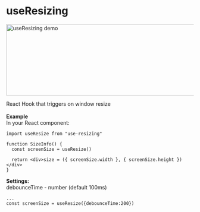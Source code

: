 <h1>useResizing</h1>

<img src="http://api.halo-lab.com/wp-content/uploads/useResizing-narrow.gif" alt="useResizing demo" height="192" width="600">


React Hook that triggers on window resize
<br/>
<br/>
<b>Example</b>
<br/>
In your React component:
<br/>

```
import useResize from "use-resizing"

function SizeInfo() {
  const screenSize = useResize()

  return <div>size = ({ screenSize.width }, { screenSize.height })</div>
}
```

<b>Settings:</b>
<br/>
debounceTime - number (default 100ms)

```
...
const screenSize = useResize({debounceTime:200})
```
